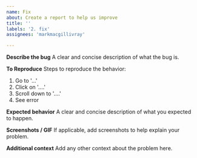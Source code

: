 ```yaml
---
name: Fix
about: Create a report to help us improve
title: ''
labels: '2. fix'
assignees: 'markmacgillivray'

---
```


**Describe the bug**
A clear and concise description of what the bug is.

**To Reproduce**
Steps to reproduce the behavior:
1. Go to '...'
2. Click on '....'
3. Scroll down to '....'
4. See error

**Expected behavior**
A clear and concise description of what you expected to happen.

**Screenshots / GIF**
If applicable, add screenshots to help explain your problem.

**Additional context**
Add any other context about the problem here.
